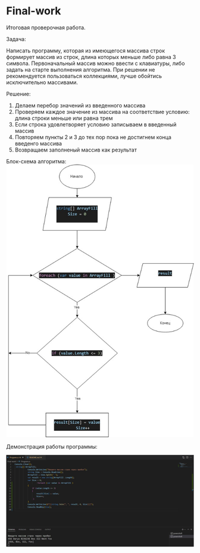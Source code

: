 # Final-work
Итоговая проверочная работа.

Задача:

Написать программу, которая из имеющегося массива строк формирует массив из строк, длина которых меньше либо равна 3 символа. Первоначальный массив можно ввести с клавиатуры, либо задать на старте выполнения алгоритма. При решении не рекомендуется пользоваться коллекциями, лучше обойтись исключительно массивами.



Решение: 

1. Делаем перебор значений из введенного массива
2. Проверяем каждое значение из массива на соответствие условию: длина строки меньше или равна трем
3. Если строка удовлетворяет условию записываем в введенный массив
4. Повторяем пункты 2 и 3 до тех пор пока не достигнем конца введенго массива
5. Возвращаем заполненый массив как результат

Блок-схема алгоритма:
![Блок схема](Bs.jpg)

Демонстрация работы программы:

![Скрин из программы](Program.jpg)
